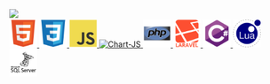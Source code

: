 <div>
	<a href="https://github.com/brunop6">
    <img src="https://github-readme-stats.vercel.app/api/top-langs/?username=brunop6&layout=compact&langs_count=8&hide=hack,shell&theme=radical"/>
</div>
<div>
	<img width="50" src="https://github.com/devicons/devicon/blob/master/icons/html5/html5-original.svg" alt="HTML5">
	<img width="50" src="https://github.com/devicons/devicon/blob/master/icons/css3/css3-original.svg" alt="CSS3">
	<img width="50" src="https://github.com/devicons/devicon/blob/master/icons/javascript/javascript-original.svg" alt="JS">
	<img width="50" src="https://www.chartjs.org/img/chartjs-logo.svg" alt="Chart-JS">
	<img width="50" src="https://github.com/devicons/devicon/blob/master/icons/php/php-original.svg" alt="PHP">
	<img width="50" src="https://github.com/devicons/devicon/blob/master/icons/laravel/laravel-plain-wordmark.svg" alt="Laravel">
	<img width="50" src="https://github.com/devicons/devicon/blob/master/icons/csharp/csharp-original.svg" alt="Csharp">
	<img width="50" src="https://github.com/devicons/devicon/blob/master/icons/lua/lua-original-wordmark.svg" alt="Lua">
	<img width="50" src="https://github.com/devicons/devicon/blob/master/icons/microsoftsqlserver/microsoftsqlserver-plain-wordmark.svg" alt="SQL">
</div>
